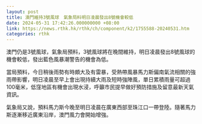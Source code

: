 ```yaml
---
layout: post
title: 澳門維持3號風球　氣象局料明日凌晨發出8號機會較低
date: 2024-05-31 17:42:26.000000000 +08:00
link: https://news.rthk.hk/rthk/ch/component/k2/1755588-20240531.htm
categories: rthk
---
```


澳門仍是3號風球，氣象局預料，3號風球將在晚間維持，明日凌晨發出8號風球的機會較低，發出藍色風暴潮警告的機會為低。

當局預料，今日稍後雨勢有時頗大及有雷暴，受熱帶風暴馬力斯偏南氣流相關的強雨帶影響，明日凌晨至早上會出現持續大雨及短時強陣風，單日累積雨量可超過100毫米，低窪地區有機會出現水浸，呼籲市民提早做好預防措施及留意最新天氣資訊。

氣象局又說，預料馬力斯今晚至明日凌晨在廣東西部至珠江口一帶登陸。隨著馬力斯逐漸移近廣東沿岸，澳門風力會開始增強。
